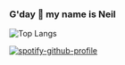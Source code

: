 ### G'day 👋 my name is **Neil**

![Top Langs](https://github-readme-stats.vercel.app/api/top-langs/?username=neilquisumbing&layout=compact&hide_border&bg_color=000000)

[![spotify-github-profile](https://spotify-github-profile.kittinanx.com/api/view?uid=neil.7089&cover_image=true&theme=natemoo-re&show_offline=false&background_color=121212&interchange=false&bar_color=008000&bar_color_cover=false)](https://github.com/kittinan/spotify-github-profile)

